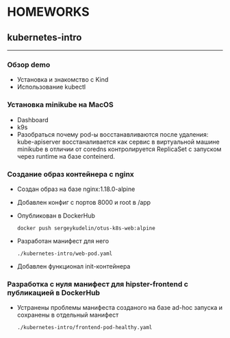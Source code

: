 # HOMEWORKS

## kubernetes-intro

---

### Обзор demo

- Установка и знакомство с Kind
- Использование kubectl

### Установка minikube на MacOS

- Dashboard
- k9s
- Разобраться почему pod-ы восстанавливаются после удаления: kube-apiserver восстаналивается как сервис в виртуальной машине minikube в отличии от coredns контролируется ReplicaSet с запуском через runtime на базе conteinerd.

### Создание образ контейнера с nginx

- Создан образ на базе nginx:1.18.0-alpine
- Добавлен конфиг с портов 8000 и root в /app
- Опубликован в DockerHub

    ```docker push sergeykudelin/otus-k8s-web:alpine```

- Разработан манифест для него

    ```./kubernetes-intro/web-pod.yaml```

- Добавлен функционал init-контейнера

### Разработка с нуля манифест для hipster-frontend с публикацией в DockerHub

- Устранены проблемы манифеста созданого на базе ad-hoc запуска и сохранены в отдельный манифест

    ```./kubernetes-intro/frontend-pod-healthy.yaml```
